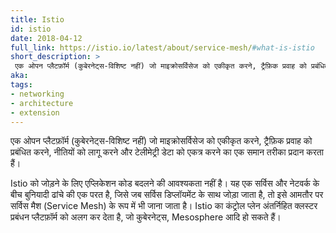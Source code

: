 ```yaml
---
title: Istio
id: istio
date: 2018-04-12
full_link: https://istio.io/latest/about/service-mesh/#what-is-istio
short_description: >
 एक ओपन प्लैटफ़ॉर्म (कुबेरनेट्स-विशिष्ट नहीं) जो माइक्रोसर्विसेज को एकीकृत करने, ट्रैफ़िक प्रवाह को प्रबंधित करने, नीतियों को लागू करने और टेलीमेट्री डेटा को एकत्र करने का एक समान तरीका प्रदान करता हैं।
aka: 
tags:
- networking
- architecture
- extension
---
```


 एक ओपन प्लैटफ़ॉर्म (कुबेरनेट्स-विशिष्ट नहीं) जो माइक्रोसर्विसेज को एकीकृत करने, ट्रैफ़िक प्रवाह को प्रबंधित करने, नीतियों को लागू करने और टेलीमेट्री डेटा को एकत्र करने का एक समान तरीका प्रदान करता हैं।
 
<!--more--> 

Istio को जोड़ने के लिए एप्लिकेशन कोड बदलने की आवश्यकता नहीं है। यह एक सर्विस और नेटवर्क के बीच बुनियादी ढांचे की एक परत है, जिसे जब सर्विस डिप्लॉयमेंट के साथ जोड़ा जाता है, तो इसे आमतौर पर सर्विस मैश (Service Mesh) के रूप में भी जाना जाता है। Istio का कंट्रोल प्लेन अंतर्निहित क्लस्टर प्रबंधन प्लैटफ़ॉर्म को अलग कर देता है, जो कुबेरनेट्स, Mesosphere आदि हो सकते हैं।
